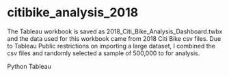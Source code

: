 # citibike_analysis_2018


The Tableau workbook is saved as 2018_Citi_Bike_Analysis_Dashboard.twbx and the data used for this workbook came from 2018 Citi Bike csv files. Due to Tableau Public restrictions on importing a large dataset, I combined the csv files and randomly selected a sample of 500,000 to for analysis.


Python
Tableau

